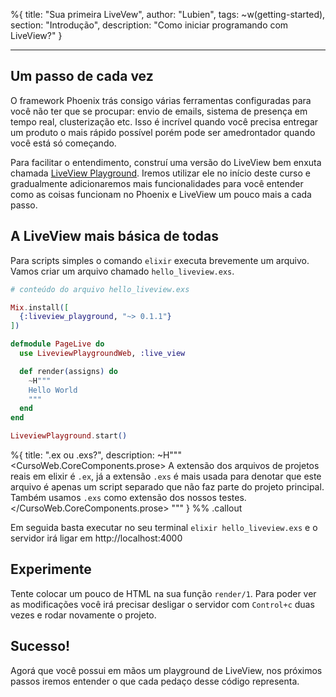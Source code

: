 %{
title: "Sua primeira LiveVew",
author: "Lubien",
tags: ~w(getting-started),
section: "Introdução",
description: "Como iniciar programando com LiveView?"
}

---

## Um passo de cada vez

O framework Phoenix trás consigo várias ferramentas configuradas para você não ter que se procupar: envio de emails, sistema de presença em tempo real, clusterização etc. Isso é incrível quando você precisa entregar um produto o mais rápido possível porém pode ser amedrontador quando você está só começando.

Para facilitar o entendimento, construí uma versão do LiveView bem enxuta chamada [LiveView Playground](https://hexdocs.pm/liveview_playground/0.1.1/readme.html). Iremos utilizar ele no início deste curso e gradualmente adicionaremos mais funcionalidades para você entender como as coisas funcionam no Phoenix e LiveView um pouco mais a cada passo.

## A LiveView mais básica de todas

Para scripts simples o comando `elixir` executa brevemente um arquivo. Vamos criar um arquivo chamado `hello_liveview.exs`.

```elixir
# conteúdo do arquivo hello_liveview.exs

Mix.install([
  {:liveview_playground, "~> 0.1.1"}
])

defmodule PageLive do
  use LiveviewPlaygroundWeb, :live_view

  def render(assigns) do
    ~H"""
    Hello World
    """
  end
end

LiveviewPlayground.start()
```

%{
title: ".ex ou .exs?",
description: ~H"""
<CursoWeb.CoreComponents.prose>
A extensão dos arquivos de projetos reais em elixir é <code>.ex</code>, já a extensão <code>.exs</code> é mais usada para denotar que este arquivo é apenas um script separado que não faz parte do projeto principal. Também usamos <code>.exs</code> como extensão dos nossos testes.
</CursoWeb.CoreComponents.prose>
"""
} %% .callout

Em seguida basta executar no seu terminal `elixir hello_liveview.exs` e o servidor irá ligar em http://localhost:4000

## Experimente

Tente colocar um pouco de HTML na sua função `render/1`. Para poder ver as modificações você irá precisar desligar o servidor com `Control+c` duas vezes e rodar novamente o projeto.

## Sucesso!

Agorá que você possui em mãos um playground de LiveView, nos próximos passos iremos entender o que cada pedaço desse código representa.
